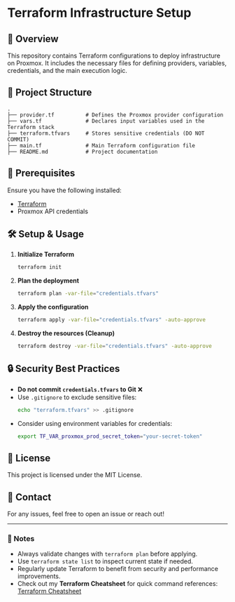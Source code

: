 # Terraform Infrastructure Setup

## 🚀 Overview
This repository contains Terraform configurations to deploy infrastructure on Proxmox. It includes the necessary files for defining providers, variables, credentials, and the main execution logic.

## 📁 Project Structure
```
.
├── provider.tf          # Defines the Proxmox provider configuration
├── vars.tf              # Declares input variables used in the Terraform stack
├── terraform.tfvars     # Stores sensitive credentials (DO NOT COMMIT)
├── main.tf              # Main Terraform configuration file
├── README.md            # Project documentation
```

## 🔧 Prerequisites
Ensure you have the following installed:
- [Terraform](https://developer.hashicorp.com/terraform/downloads)
- Proxmox API credentials

## 🛠 Setup & Usage
1. **Initialize Terraform**
   ```sh
   terraform init
   ```
2. **Plan the deployment**
   ```sh
   terraform plan -var-file="credentials.tfvars"
   ```
3. **Apply the configuration**
   ```sh
   terraform apply -var-file="credentials.tfvars" -auto-approve
   ```
4. **Destroy the resources (Cleanup)**
   ```sh
   terraform destroy -var-file="credentials.tfvars" -auto-approve
   ```

## 🔒 Security Best Practices
- **Do not commit `credentials.tfvars` to Git** ❌
- Use `.gitignore` to exclude sensitive files:
  ```sh
  echo "terraform.tfvars" >> .gitignore
  ```
- Consider using environment variables for credentials:
  ```sh
  export TF_VAR_proxmox_prod_secret_token="your-secret-token"
  ```

## 📜 License
This project is licensed under the MIT License.

## 📩 Contact
For any issues, feel free to open an issue or reach out!

---

### 📌 Notes
- Always validate changes with `terraform plan` before applying.
- Use `terraform state list` to inspect current state if needed.
- Regularly update Terraform to benefit from security and performance improvements.
- Check out my **Terraform Cheatsheet** for quick command references: [Terraform Cheatsheet](https://secsys.pages.dev/posts/tfcheat/)

